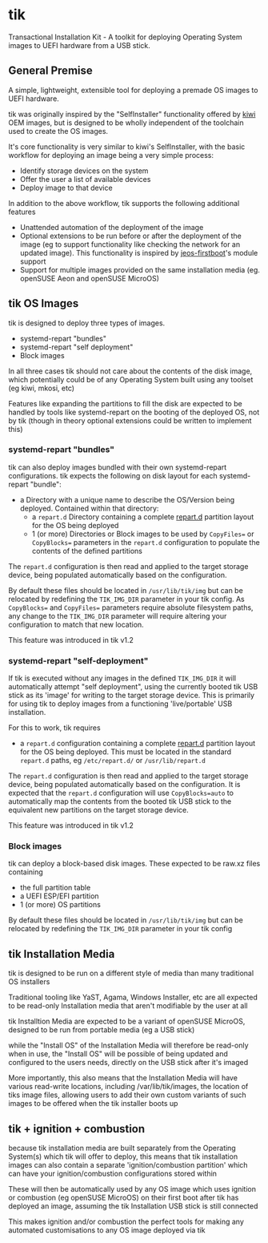 # tik

Transactional Installation Kit - A toolkit for deploying Operating System images to UEFI hardware from a USB stick.

## General Premise

A simple, lightweight, extensible tool for deploying a premade OS images to UEFI hardware.

tik was originally inspired by the "SelfInstaller" functionality offered by [kiwi](https://github.com/OSInside/kiwi) OEM images, but is designed to be wholly independent of the toolchain used to create the OS images.

It's core functionality is very similar to kiwi's SelfInstaller, with the basic workflow for deploying an image being a very simple process:

- Identify storage devices on the system
- Offer the user a list of available devices
- Deploy image to that device

In addition to the above workflow, tik supports the following additional features

- Unattended automation of the deployment of the image
- Optional extensions to be run before or after the deployment of the image (eg to support functionality like checking the network for an updated image). This functionality is inspired by [jeos-firstboot](https://github.com/openSUSE/jeos-firstboot/)'s module support
- Support for multiple images provided on the same installation media (eg. openSUSE Aeon and openSUSE MicroOS)

## tik OS Images

tik is designed to deploy three types of images.

- systemd-repart "bundles"
- systemd-repart "self deployment"
- Block images

In all three cases tik should not care about the contents of the disk image, which potentially could be of any Operating System built using any toolset (eg kiwi, mkosi, etc)

Features like expanding the partitions to fill the disk are expected to be handled by tools like systemd-repart on the booting of the deployed OS, not by tik (though in theory optional extensions could be written to implement this)

### systemd-repart "bundles"

tik can also deploy images bundled with their own systemd-repart configurations. tik expects the following on disk layout for each systemd-repart "bundle":

- a Directory with a unique name to describe the OS/Version being deployed. Contained within that directory:
    - a `repart.d` Directory containing a complete [repart.d](https://www.freedesktop.org/software/systemd/man/latest/repart.d.html) partition layout for the OS being deployed
    - 1 (or more) Directories or Block images to be used by `CopyFiles=` or `CopyBlocks=` parameters in the `repart.d` configuration to populate the contents of the defined partitions

The `repart.d` configuration is then read and applied to the target storage device, being populated automatically based on the configuration.

By default these files should be located in `/usr/lib/tik/img` but can be relocated by redefining the `TIK_IMG_DIR` parameter in your tik config.
As `CopyBlocks=` and `CopyFiles=` parameters require absolute filesystem paths, any change to the `TIK_IMG_DIR` parameter will require altering your configuration to match that new location.

This feature was introduced in tik v1.2

### systemd-repart "self-deployment"

If tik is executed without any images in the defined `TIK_IMG_DIR` it will automatically attempt "self deployment", using the currently booted tik USB stick as its 'image' for writing to the target storage device.
This is primarily for using tik to deploy images from a functioning 'live/portable' USB installation.

For this to work, tik requires

- a `repart.d` configuration containing a complete [repart.d](https://www.freedesktop.org/software/systemd/man/latest/repart.d.html) partition layout for the OS being deployed. This must be located in the standard `repart.d` paths, eg `/etc/repart.d/` or `/usr/lib/repart.d`

The `repart.d` configuration is then read and applied to the target storage device, being populated automatically based on the configuration.
It is expected that the `repart.d` configuration will use `CopyBlocks=auto` to automatically map the contents from the booted tik USB stick to the equivalent new partitions on the target storage device.

This feature was introduced in tik v1.2

### Block images

tik can deploy a block-based disk images. These expected to be raw.xz files containing

- the full partition table
- a UEFI ESP/EFI partition
- 1 (or more) OS partitions

By default these files should be located in `/usr/lib/tik/img` but can be relocated by redefining the `TIK_IMG_DIR` parameter in your tik config

## tik Installation Media

tik is designed to be run on a different style of media than many traditional OS installers

Traditional tooling like YaST, Agama, Windows Installer, etc are all expected to be read-only Installation media that aren't modifiable by the user at all

tik Installtion Media are expected to be a variant of openSUSE MicroOS, designed to be run from portable media (eg a USB stick)

while the "Install OS" of the Installation Media will therefore be read-only when in use, the "Install OS" will be possible of being updated and configured to the users needs, directly on the USB stick after it's imaged

More importantly, this also means that the Installation Media will have various read-write locations, including /var/lib/tik/images, the location of tiks image files, allowing users to add their own custom variants of such images to be offered when the tik installer boots up

## tik + ignition + combustion

because tik installation media are built separately from the Operating System(s) which tik will offer to deploy, this means that tik installation images can also contain a separate 'ignition/combustion partition' which can have your ignition/combustion configurations stored within

These will then be automatically used by any OS image which uses ignition or combustion (eg openSUSE MicroOS) on their first boot after tik has deployed an image, assuming the tik Installation USB stick is still connected

This makes ignition and/or combustion the perfect tools for making any automated customisations to any OS image deployed via tik
